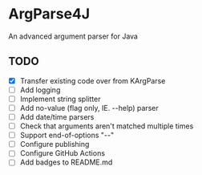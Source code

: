 # ArgParse4J

An advanced argument parser for Java

## TODO

- [x] Transfer existing code over from KArgParse
- [ ] Add logging
- [ ] Implement string splitter
- [ ] Add no-value (flag only, IE. --help) parser
- [ ] Add date/time parsers
- [ ] Check that arguments aren't matched multiple times
- [ ] Support end-of-options "--"
- [ ] Configure publishing
- [ ] Configure GitHub Actions
- [ ] Add badges to README.md
